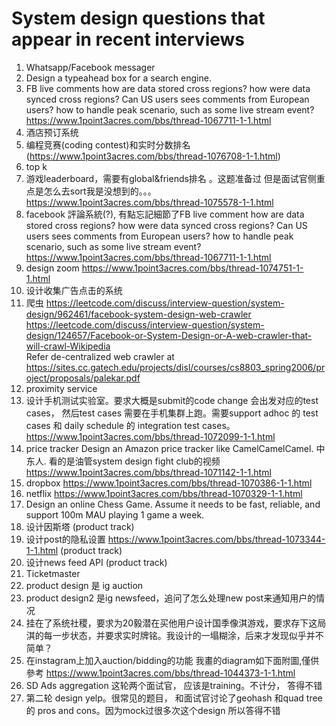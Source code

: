 # System design questions that appear in recent interviews
1. Whatsapp/Facebook messager
2. Design a typeahead box for a search engine.
4. FB live comments how are data stored cross regions? how were data synced cross regions? Can US users sees comments from European users? how to handle peak scenario, such as some live stream event? https://www.1point3acres.com/bbs/thread-1067711-1-1.html
1. 酒店预订系统
2. 编程竞赛(coding contest)和实时分数排名(https://www.1point3acres.com/bbs/thread-1076708-1-1.html)
3. top k
4.  游戏leaderboard，需要有global&friends排名 。这题准备过 但是面试官侧重点是怎么去sort我是没想到的。。。 https://www.1point3acres.com/bbs/thread-1075578-1-1.html
5. facebook 評論系統(?), 有點忘記細節了FB live comment how are data stored cross regions? how were data synced cross regions? Can US users sees comments from European users? how to handle peak scenario, such as some live stream event? https://www.1point3acres.com/bbs/thread-1067711-1-1.html
6. design zoom https://www.1point3acres.com/bbs/thread-1074751-1-1.html
7. 设计收集广告点击的系统
8. 爬虫 https://leetcode.com/discuss/interview-question/system-design/962461/facebook-system-design-web-crawler https://leetcode.com/discuss/interview-question/system-design/124657/Facebook-or-System-Design-or-A-web-crawler-that-will-crawl-Wikipedia   
Refer de-centralized web crawler at https://sites.cc.gatech.edu/projects/disl/courses/cs8803_spring2006/project/proposals/palekar.pdf
11. proximity service
12. 设计手机测试实验室。要求大概是submit的code change 会出发对应的test cases， 然后test cases 需要在手机集群上跑。需要support adhoc 的 test cases 和 daily schedule 的 integration test cases。https://www.1point3acres.com/bbs/thread-1072099-1-1.html
13. price tracker Design an Amazon price tracker like CamelCamelCamel. 中东人. 看的是油管system design fight club的视频 https://www.1point3acres.com/bbs/thread-1071142-1-1.html
14. dropbox https://www.1point3acres.com/bbs/thread-1070386-1-1.html
15. netflix https://www.1point3acres.com/bbs/thread-1070329-1-1.html
16. Design an online Chess Game. Assume it needs to be fast, reliable, and support 100m MAU playing 1 game a week.
17. 设计因斯塔 (product track)
10. 设计post的隐私设置 https://www.1point3acres.com/bbs/thread-1073344-1-1.html (product track)
11. 设计news feed API (product track)
12. Ticketmaster
14. product design 是 ig auction
15. product design2 是ig newsfeed，追问了怎么处理new post来通知用户的情况
1. 挂在了系统社稷，要求为20毅潜在买他用户设计国季像淇游戏，要求存下这局淇的每一步状态，并要求实时牌铭。我设计的一塌糊涂，后来才发现似乎并不简单？
2. 在instagram上加入auction/bidding的功能
我畫的diagram如下面附圖,僅供參考
https://www.1point3acres.com/bbs/thread-1044373-1-1.html
3.  SD
Ads aggregation
这轮两个面试官， 应该是training。不计分， 答得不错
4. 第二轮
design yelp。很常见的题目，
和面试官讨论了geohash 和quad tree的 pros
and cons。因为mock过很多次这个design 所以答得不错
